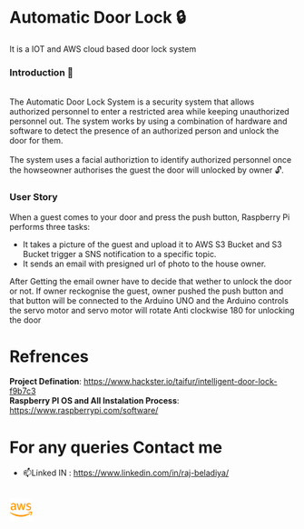 # Automatic Door Lock 🔒
It is a IOT and AWS cloud based door lock system

<h3>Introduction 🚪</h3><br>
The Automatic Door Lock System is a security system that allows authorized personnel to enter a restricted area while keeping unauthorized personnel out. The system works by using a combination of hardware and software to detect the presence of an authorized person and unlock the door for them.<br><br>
The system uses a facial authoriztion to identify authorized personnel once the howseowner authorises the guest the door will unlocked by owner 🔓.

<h3>User Story</h3>
When a guest comes to your door and press the push button, Raspberry Pi performs three tasks:

- It takes a picture of the guest and upload it to AWS S3 Bucket and S3 Bucket trigger a SNS notification to a specific topic.
- It sends an email with presigned url of photo to the house owner.

After Getting the email owner have to decide that wether to unlock the door or not. If owner reckognise the guest, owner pushed the push button and that button will be connected to the Arduino UNO and the Arduino controls the servo motor and servo motor will rotate Anti clockwise 180 for unlocking the door

# Refrences 
<b>Project Defination</b>: https://www.hackster.io/taifur/intelligent-door-lock-f9b7c3<br>
<b>Raspberry PI OS and All Instalation Process</b>: https://www.raspberrypi.com/software/

# For any queries Contact me
- 📫Linked IN : https://www.linkedin.com/in/raj-beladiya/<br>
<br>
<img src="https://github.com/devicons/devicon/blob/master/icons/amazonwebservices/amazonwebservices-plain-wordmark.svg" title="AWS" alt="AWS" width="40"        height="40"/>&nbsp;
